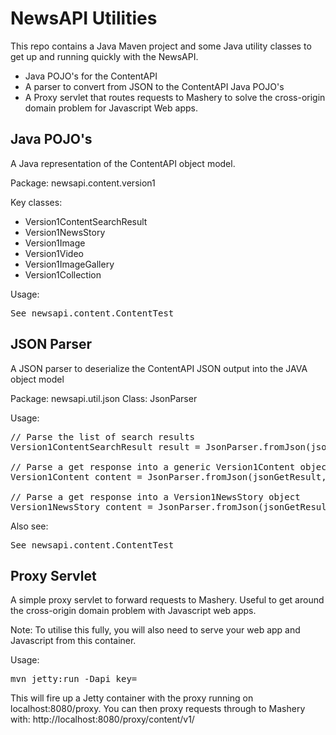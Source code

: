 NewsAPI Utilities
=================

This repo contains a Java Maven project and some Java utility classes to get up and running quickly with the NewsAPI.

* Java POJO's for the ContentAPI
* A parser to convert from JSON to the ContentAPI Java POJO's
* A Proxy servlet that routes requests to Mashery to solve the cross-origin domain problem for Javascript Web apps.

Java POJO's
------------
A Java representation of the ContentAPI object model.

Package: newsapi.content.version1

Key classes:
* Version1ContentSearchResult
* Version1NewsStory
* Version1Image
* Version1Video
* Version1ImageGallery
* Version1Collection

Usage: 
<pre>
See newsapi.content.ContentTest
</pre>

JSON Parser
-----------
A JSON parser to deserialize the ContentAPI JSON output into the JAVA object model

Package: newsapi.util.json
Class: JsonParser

Usage:
<pre>
// Parse the list of search results
Version1ContentSearchResult result = JsonParser.fromJson(jsonSearchResult, Version1ContentSearchResult.class);

// Parse a get response into a generic Version1Content object
Version1Content content = JsonParser.fromJson(jsonGetResult, Version1Content.class);

// Parse a get response into a Version1NewsStory object
Version1NewsStory content = JsonParser.fromJson(jsonGetResult, Version1NewsStory.class);
</pre>

Also see:
<pre>
See newsapi.content.ContentTest
</pre>

Proxy Servlet
-------------
A simple proxy servlet to forward requests to Mashery.  Useful to get around the cross-origin domain problem with Javascript web apps.  

Note: To utilise this fully, you will also need to serve your web app and Javascript from this container.

Usage:
<pre>
mvn jetty:run -Dapi_key=<your-mashery-api-key>
</pre>

This will fire up a Jetty container with the proxy running on localhost:8080/proxy.  You can then proxy requests through to Mashery with:
http://localhost:8080/proxy/content/v1/





